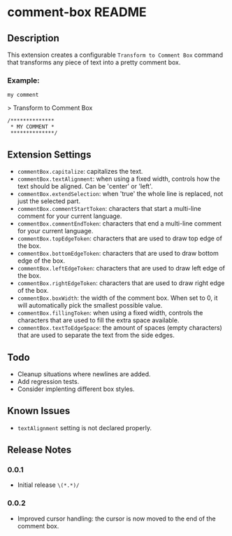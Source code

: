 # comment-box README

## Description

This extension creates a configurable `Transform to Comment Box` command that transforms any piece of text into a pretty comment box.


### Example:

```
my comment
```

\> Transform to Comment Box

```
/**************
 * MY COMMENT *
 **************/
```

## Extension Settings

* `commentBox.capitalize`: capitalizes the text.
* `commentBox.textAlignment`: when using a fixed width, controls how the text should be aligned. Can be 'center' or 'left'.
* `commentBox.extendSelection`: when 'true' the whole line is replaced, not just the selected part.
* `commentBox.commentStartToken`: characters that start a multi-line comment for your current language.
* `commentBox.commentEndToken`: characters that end a multi-line comment for your current language.
* `commentBox.topEdgeToken`: characters that are used to draw top edge of the box.
* `commentBox.bottomEdgeToken`: characters that are used to draw bottom edge of the box.
* `commentBox.leftEdgeToken`: characters that are used to draw left edge of the box.
* `commentBox.rightEdgeToken`: characters that are used to draw right edge of the box.
* `commentBox.boxWidth`: the width of the comment box. When set to 0, it will automatically pick the smallest possible value.
* `commentBox.fillingToken`: when using a fixed width, controls the characters that are used to fill the extra space available.
* `commentBox.textToEdgeSpace`: the amount of spaces (empty characters) that are used to separate the text from the side edges.

## Todo
* Cleanup situations where newlines are added.
* Add regression tests.
* Consider implenting different box styles.

## Known Issues

* `textAlignment` setting is not declared properly. 

## Release Notes

### 0.0.1

* Initial release `\(*.*)/`

### 0.0.2

* Improved cursor handling: the cursor is now moved to the end of the comment box.

